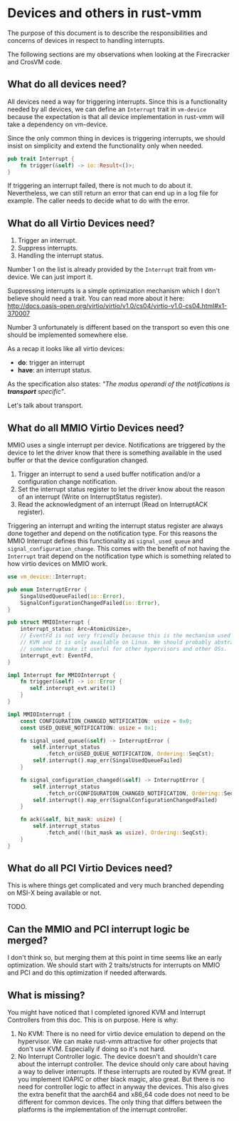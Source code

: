 # Devices and others in rust-vmm

The purpose of this document is to describe the responsibilities and concerns
of devices in respect to handling interrupts.

The following sections are my observations when looking at the Firecracker
and CrosVM code.

## What do all devices need?

All devices need a way for triggering interrupts. Since this is a functionality
needed by all devices, we can define an `Interrupt` trait in `vm-device`
because the expectation is that all device implementation in rust-vmm will
take a dependency on vm-device.

Since the only common thing in devices is triggering interrupts, we should
insist on simplicity and extend the functionality only when needed.

```rust
pub trait Interrupt {
    fn trigger(&self) -> io::Result<()>;
}
```

If triggering an interrupt failed, there is not much to do about it.
Nevertheless, we can still return an error that can end up in a log file for
example. The caller needs to decide what to do with the error.

## What do all Virtio Devices need?

1. Trigger an interrupt.
2. Suppress interrupts.
3. Handling the interrupt status.

Number 1 on the list is already provided by the `Interrupt` trait from
vm-device. We can just import it.

Suppressing interrupts is a simple optimization mechanism which I don't believe
should need a trait. You can read more about it here:
http://docs.oasis-open.org/virtio/virtio/v1.0/cs04/virtio-v1.0-cs04.html#x1-370007

Number 3 unfortunately is different based on the transport so even this one
should be implemented somewhere else.

As a recap it looks like all virtio devices:
 - **do**: trigger an interrupt
 - **have**: an interrupt status.
 
As the specification also states: _"The modus operandi of the notifications
is **transport** specific"_.

Let's talk about transport.

## What do all MMIO Virtio Devices need?

MMIO uses a single interrupt per device. Notifications are triggered by the
device to let the driver know that there is something available in the used
buffer or that the device configuration changed.

1. Trigger an interrupt to send a used buffer notification and/or a configuration
   change notification.
2. Set the interrupt status register to let the driver know about the reason
   of an interrupt (Write on InterruptStatus register).
3. Read the acknowledgment of an interrupt (Read on InterruptACK register).

Triggering an interrupt and writing the interrupt status register are always
done together and depend on the notification type. For this reasons the MMIO
Interrupt defines this functionality as `signal_used_queue` and
`signal_configuration_change`. This comes with the benefit of not having the
`Interrupt` trait depend on the notification type which is something related to
how virtio devices on MMIO work.

```rust
use vm_device::Interrupt;

pub enum InterruptError {
    SingalUsedQueueFailed(io::Error),
    SignalConfigurationChangedFailed(io::Error),
}

pub struct MMIOInterrupt {
    interrupt_status: Arc<AtomicUsize>,
    // EventFd is not very friendly because this is the mechanism used by
    // KVM and it is only available on Linux. We should probably abstract this
    // somehow to make it useful for other hypervisors and other OSs.
    interrupt_evt: EventFd,
}

impl Interrupt for MMIOInterrupt {
    fn trigger(&self) -> io::Error {
       self.interrupt_evt.write(1)
    }
}

impl MMIOInterrupt {
    const CONFIGURATION_CHANGED_NOTIFICATION: usize = 0x0;
    const USED_QUEUE_NOTIFICATION: usize = 0x1;

    fn signal_used_queue(&self) -> InterruptError {
        self.interrupt_status
            .fetch_or(USED_QUEUE_NOTIFICATION, Ordering::SeqCst);
        self.interrupt().map_err(SingalUsedQueueFailed)
    }

    fn signal_configuration_changed(&self) -> InterruptError {
        self.interrupt_status
            .fetch_or(CONFIGURATION_CHANGED_NOTIFICATION, Ordering::SeqCst);
        self.interrupt().map_err(SignalConfigurationChangedFailed)
    }

    fn ack(&self, bit_mask: usize) {
        self.interrupt_status
            .fetch_and(!(bit_mask as usize), Ordering::SeqCst);
    }
}
```

## What do all PCI Virtio Devices need?

This is where things get complicated and very much branched depending on
MSI-X being available or not.

TODO.

## Can the MMIO and PCI interrupt logic be merged?

I don't think so, but merging them at this point in time seems like an early
optimization. We should start with 2 traits/structs for interrupts on MMIO and
PCI and do this optimization if needed afterwards.

## What is missing?

You might have noticed that I completed ignored KVM and Interrupt Controllers
from this doc. This is on purpose. Here is why:

1. No KVM: There is no need for virtio device emulation to depend on the
   hypervisor. We can make rust-vmm attractive for other projects that don't
   use KVM. Especially if doing so it's not hard.
2. No Interrupt Controller logic. The device doesn't and shouldn't care about
   the interrupt controller. The device should only care about having a way
   to deliver interrupts. If these interrupts are routed by KVM great. If you
   implement IOAPIC or other black magic, also great. But there is no need
   for controller logic to affect in anyway the devices. This also gives the
   extra benefit that the aarch64 and x86_64 code does not need to be different
   for common devices. The only thing that differs between the platforms is
   the implementation of the interrupt controller.